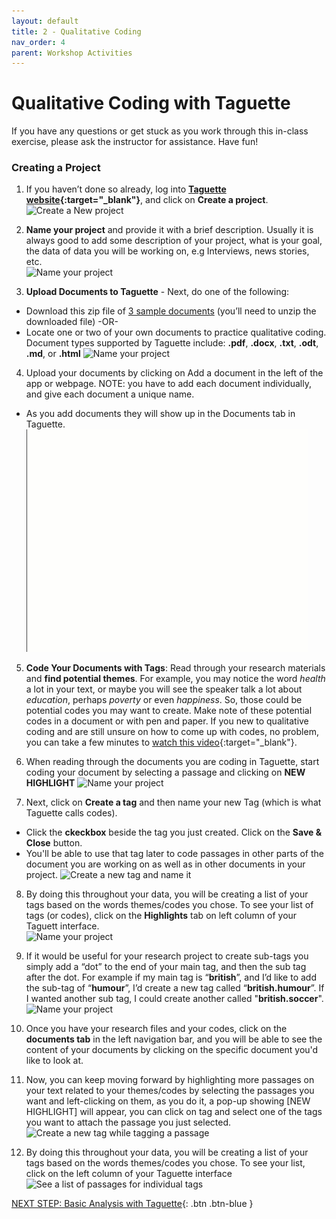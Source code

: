 ```yaml
---
layout: default
title: 2 - Qualitative Coding
nav_order: 4
parent: Workshop Activities
---
```

# Qualitative Coding with Taguette

If you have any questions or get stuck as you work through this in-class exercise, please ask the instructor for assistance.  Have fun!

### Creating a Project

1. If you haven’t done so already, log into **[Taguette website](https://www.taguette.org){:target="_blank"}**, and click on **Create a project**. 
![Create a New project](/images/taguette-coding-2.png)

2. **Name your project** and provide it with a brief description. Usually it is always good to add some description of your project, what is your goal, the data of data you will be working on, e.g Interviews, news stories, etc.<br>
![Name your project](/images/taguette-coding-3.gif)

3. **Upload Documents to Taguette** - Next, do one of the following:
  - Download this zip file of [3 sample documents](taguette-docs.zip) (you’ll need to unzip the downloaded file) -OR- 
  - Locate one or two of your own documents to practice qualitative coding. Document types supported by Taguette include: **.pdf**, **.docx**, **.txt**, **.odt**, **.md**, or **.html**
![Name your project](/images/taguette-coding-4.png)

4. Upload your documents by clicking on Add a document in the left of the app or webpage. NOTE: you have to add each document individually, and give each document a unique name.
- As you add documents they will show up in the Documents tab in Taguette.
![Add documents to your project](/images/taguette-coding-4.gif)

5. **Code Your Documents with Tags**: Read through your research materials and **find potential themes**. For example, you may notice the word *health* a lot in your text, or maybe you will see the speaker talk a lot about *education*, perhaps *poverty* or even *happiness*. So, those could be potential codes you may want to create. Make note of these potential codes in a document or with pen and paper.  If you new to qualitative coding and are still unsure on how to come up with codes, no problem, you can take a few minutes to [watch this video](https://www.youtube.com/watch?v=eT-EDgwRvRU){:target="_blank"}.

6. When reading through the documents you are coding in Taguette, start coding your document by selecting a passage and clicking on **NEW HIGHLIGHT**
![Name your project](/images/taguette-coding-5.png)

7. Next, click on **Create a tag** and then name your new Tag (which is what Taguette calls codes). 
  - Click the **ckeckbox** beside the tag you just created. Click on the **Save & Close** button.
  - You'll be able to use that tag later to code passages in other parts of the document you are working on as well as in other documents in your project.
![Create a new tag and name it](/images/taguette-coding-6.gif)

8. By doing this throughout your data, you will be creating a list of your tags based on the words themes/codes you chose. To see your list of tags (or codes), click on the **Highlights** tab on left column of your Taguett interface.<br>
![Name your project](/images/taguette-coding-8.png)

9. If it would be useful for your research project to create sub-tags you simply add a “dot” to the end of your main tag, and then the sub tag after the dot. For example if my main tag is “**british**”, and I’d like to add the sub-tag of “**humour**”, I’d create a new tag called “**british.humour**”. If I wanted another sub tag, I could create another called "**british.soccer**".
![Name your project](/images/taguette-coding-9.png)

10. Once you have your research files and your codes, click on the **documents tab** in the left navigation bar, and you will be able to see the content of your documents by clicking on the specific document you'd like to look at.

11. Now, you can keep moving forward by highlighting more passages on your text related to your themes/codes by selecting the passages you want and left-clicking on them, as you do it, a pop-up showing [NEW HIGHLIGHT] will appear, you can click on tag and select one of the tags you want to attach the passage you just selected.<br>
![Create a new tag while tagging a passage](/images/taguette-coding-10.gif)

12. By doing this throughout your data, you will be creating a list of your tags based on the words themes/codes you chose. To see your list, click on the left column of your Taguette interface
![See a list of passages for individual tags](/images/taguette-coding-10.png)

[NEXT STEP: Basic Analysis with Taguette](basic-analysis.html){: .btn .btn-blue }

